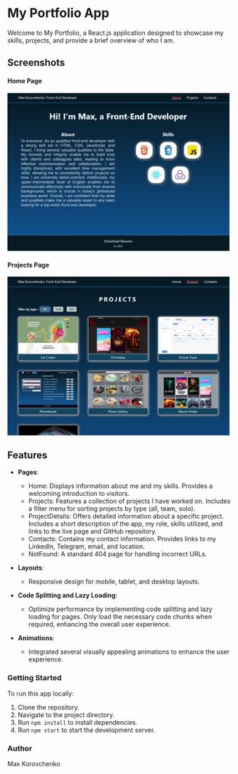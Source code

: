 # My Portfolio App

Welcome to My Portfolio, a React.js application designed to showcase my skills,
projects, and provide a brief overview of who I am.

## Screenshots

#### Home Page

<img src="./src/assets/images/pages/home.jpg" alt="Home Page" width="500">

#### Projects Page

<img src="./src/assets/images/pages/projects.jpg" alt="Projects Page" width="500">

## Features

- **Pages**:

  - Home: Displays information about me and my skills. Provides a welcoming
    introduction to visitors.
  - Projects: Features a collection of projects I have worked on. Includes a
    filter menu for sorting projects by type (all, team, solo).
  - ProjectDetails: Offers detailed information about a specific project.
    Includes a short description of the app, my role, skills utilized, and links
    to the live page and GitHub repository.
  - Contacts: Contains my contact information. Provides links to my LinkedIn,
    Telegram, email, and location.
  - NotFound: A standard 404 page for handling incorrect URLs.

- **Layouts**:

  - Responsive design for mobile, tablet, and desktop layouts.

- **Code Splitting and Lazy Loading**:

  - Optimize performance by implementing code splitting and lazy loading for
    pages. Only load the necessary code chunks when required, enhancing the
    overall user experience.

- **Animations**:

  - Integrated several visually appealing animations to enhance the user
    experience.

### Getting Started

To run this app locally:

1. Clone the repository.
2. Navigate to the project directory.
3. Run `npm install` to install dependencies.
4. Run `npm start` to start the development server.

### Author

Max Korovchenko
